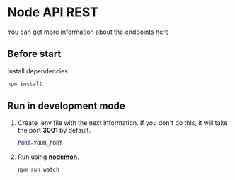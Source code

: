 # Node API REST
You can get more information about the endpoints [here]()

## Before start

Install dependencies 
``` bash
npm install
```

## Run in development mode

1. Create .env file with the next information. If you don't do this, it will take the port **3001** by default.
    ``` bash
    PORT=YOUR_PORT
    ```

2. Run using [**nodemon**](https://www.npmjs.com/package/nodemon).

    ```bash
    npm run watch
    ```